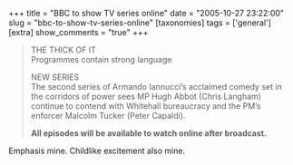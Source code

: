 +++
title = "BBC to show TV series online"
date = "2005-10-27 23:22:00"
slug = "bbc-to-show-tv-series-online"
[taxonomies]
tags = ['general']
[extra]
show_comments = "true"
+++

> THE THICK OF IT  
> Programmes contain strong language
> 
> NEW SERIES  
> The second series of Armando Iannucci’s acclaimed comedy set in the corridors of power sees MP Hugh Abbot (Chris Langham) continue to contend with Whitehall bureaucracy and the PM’s enforcer Malcolm Tucker (Peter Capaldi).
> 
> **All episodes will be available to watch online after broadcast.**

Emphasis mine. Childlike excitement also mine.
